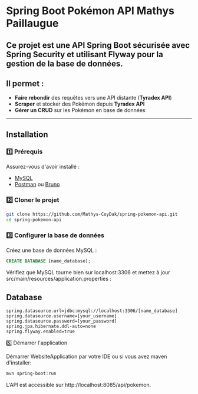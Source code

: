 #  Spring Boot Pokémon API Mathys Paillaugue

## Ce projet est une API Spring Boot sécurisée avec **Spring Security** et utilisant **Flyway** pour la gestion de la base de données.  
## Il permet :
-  **Faire rebondir** des requêtes vers une API distante (**Tyradex API**)
-  **Scraper** et stocker des Pokémon depuis **Tyradex API**
-  **Gérer un CRUD** sur les Pokémon en base de données

---

## Installation

### 1️⃣ Prérequis
Assurez-vous d'avoir installé :
- [MySQL](https://www.mysql.com/)
- [Postman](https://www.postman.com/) ou [Bruno](https://www.usebruno.com)

### 2️⃣ Cloner le projet
```bash
git clone https://github.com/Mathys-CoyDak/spring-pokemon-api.git
cd spring-pokemon-api
```
### 3️⃣ Configurer la base de données
Créez une base de données MySQL :

```sql
CREATE DATABASE [name_database];
```

 Vérifiez que MySQL tourne bien sur localhost:3306 et mettez à jour src/main/resources/application.properties :

## Database
```
spring.datasource.url=jdbc:mysql://localhost:3306/[name_database]
spring.datasource.username=[your_username]
spring.datasource.password=[your_password]
spring.jpa.hibernate.ddl-auto=none
spring.flyway.enabled=true
```
5️⃣ Démarrer l'application

Démarrer WebsiteApplication par votre IDE ou si vous avez maven d'installer:
```bash
mvn spring-boot:run
```
L'API est accessible sur http://localhost:8085/api/pokemon.